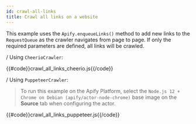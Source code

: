 ```yaml
---
id: crawl-all-links
title: Crawl all links on a website
---
```


This example uses the `Apify.enqueueLinks()` method to add new links to the `RequestQueue` as the crawler navigates 
from page to page. If only the required parameters are defined, all links will be crawled.

<!--DOCUSAURUS_CODE_TABS-->

<!-- CheerioCrawler -->
/
Using `CheerioCrawler`:

{{#code}}crawl_all_links_cheerio.js{{/code}}

<!-- PuppeteerCrawler -->
/
Using `PuppeteerCrawler`:

 > To run this example on the Apify Platform, select the `Node.js 12 + Chrome on Debian (apify/actor-node-chrome)` 
 >base image on the **Source** tab when configuring the actor.

{{#code}}crawl_all_links_puppeteer.js{{/code}}

<!--END_DOCUSAURUS_CODE_TABS-->
